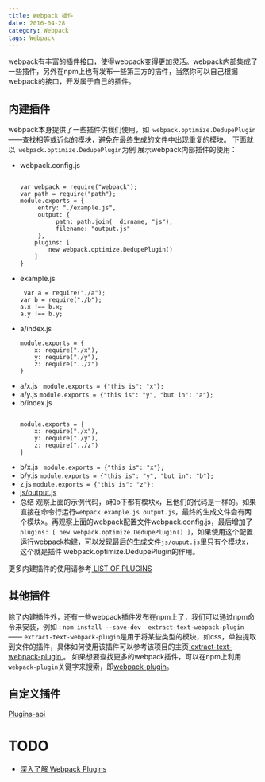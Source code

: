 ```yaml
---
title: Webpack 插件
date: 2016-04-28
category: Webpack
tags: Webpack
---
```


webpack有丰富的插件接口，使得webpack变得更加灵活。webpack内部集成了一些插件，另外在npm上也有发布一些第三方的插件，当然你可以自己根据webpack的接口，开发属于自己的插件。


## 内建插件
webpack本身提供了一些插件供我们使用，如` webpack.optimize.DedupePlugin` ——查找相等或近似的模块，避免在最终生成的文件中出现重复的模块。 下面就以` webpack.optimize.DedupePlugin`为例 展示webpack内部插件的使用：


- webpack.config.js
    ```

    var webpack = require("webpack");
    var path = require("path");
    module.exports = {
         entry: "./example.js",
         output: {
              path: path.join(__dirname, "js"),
              filename: "output.js"
         },
        plugins: [
            new webpack.optimize.DedupePlugin()
        ]
    }
    ```
-  example.js
    ```
     var a = require("./a");
    var b = require("./b");
    a.x !== b.x;
    a.y !== b.y;
    ```
-  a/index.js
    ```
    module.exports = {
        x: require("./x"),
        y: require("./y"),
        z: require("../z")
    }
    ```
-  a/x.js
   ` module.exports = {"this is": "x"};`
- a/y.js
    ` module.exports = {"this is": "y", "but in": "a"}; `
-  b/index.js
    ```

    module.exports = {
        x: require("./x"),
        y: require("./y"),
        z: require("../z")
    }
    ```
-  b/x.js
    ` module.exports = {"this is": "x"};`
-  b/y.js
    ` module.exports = {"this is": "y", "but in": "b"}; `
-  z.js
    ` module.exports = {"this is": "z"}; `
- [ js/output.js ]( https://github.com/webpack/webpack/tree/master/examples/dedupe#jsoutputjs )
- 总结
    观察上面的示例代码，a和b下都有模块x，且他们的代码是一样的。如果直接在命令行运行`webpack example.js output.js`，最终的生成文件会有两个模块x。再观察上面的webpack配置文件webpack.config.js，最后增加了` plugins: [ new webpack.optimize.DedupePlugin() ] `，如果使用这个配置运行webpack构建，可以发现最后的生成文件`js/ouput.js`里只有个模块x，这个就是插件 webpack.optimize.DedupePlugin的作用。


更多内建插件的使用请参考[ LIST OF PLUGINS ]( http://webpack.github.io/docs/list-of-plugins.html )


## 其他插件
除了内建插件外，还有一些webpack插件发布在npm上了，我们可以通过npm命令来安装，例如 :
`npm install --save-dev  extract-text-webpack-plugin `—— ` extract-text-webpack-plugin `是用于将某些类型的模块，如css，单独提取到文件的插件，具体如何使用该插件可以参考该项目的主页[ extract-text-webpack-plugin ]( https://github.com/webpack/extract-text-webpack-plugin )。
如果想要查找更多的webpack插件，可以在npm上利用` webpack-plugin `关键字来搜索，即[webpack-plugin]( https://www.npmjs.com/search?q=webpack-plugin )。


## 自定义插件
[Plugins-api](http://webpack.github.io/docs/plugins.html)

# TODO
- [深入了解 Webpack Plugins](https://rhadow.github.io/2015/05/30/webpack-loaders-and-plugins/)
